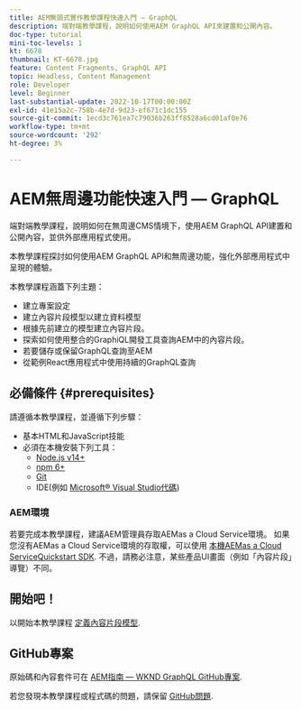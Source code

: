 ```yaml
---
title: AEM無頭式實作教學課程快速入門 — GraphQL
description: 端對端教學課程，說明如何使用AEM GraphQL API來建置和公開內容。
doc-type: tutorial
mini-toc-levels: 1
kt: 6678
thumbnail: KT-6678.jpg
feature: Content Fragments, GraphQL API
topic: Headless, Content Management
role: Developer
level: Beginner
last-substantial-update: 2022-10-17T00:00:00Z
exl-id: 41e15a2c-758b-4e7d-9d23-ef671c1dc155
source-git-commit: 1ecd3c761ea7c79036b263ff8528a6cd01af0e76
workflow-type: tm+mt
source-wordcount: '292'
ht-degree: 3%

---
```


# AEM無周邊功能快速入門 — GraphQL

端對端教學課程，說明如何在無周邊CMS情境下，使用AEM GraphQL API建置和公開內容，並供外部應用程式使用。

本教學課程探討如何使用AEM GraphQL API和無周邊功能，強化外部應用程式中呈現的體驗。

本教學課程涵蓋下列主題：

* 建立專案設定
* 建立內容片段模型以建立資料模型
* 根據先前建立的模型建立內容片段。
* 探索如何使用整合的GraphiQL開發工具查詢AEM中的內容片段。
* 若要儲存或保留GraphQL查詢至AEM
* 從範例React應用程式中使用持續的GraphQL查詢


## 必備條件 {#prerequisites}

請遵循本教學課程，並遵循下列步驟：

* 基本HTML和JavaScript技能
* 必須在本機安裝下列工具：
   * [Node.js v14+](https://nodejs.org/en/)
   * [npm 6+](https://www.npmjs.com/)
   * [Git](https://git-scm.com/)
   * IDE(例如 [Microsoft® Visual Studio代碼](https://code.visualstudio.com/))

### AEM環境

若要完成本教學課程，建議AEM管理員存取AEMas a Cloud Service環境。 如果您沒有AEMas a Cloud Service環境的存取權，可以使用 [本機AEMas a Cloud ServiceQuickstart SDK](/help/cloud-service/local-development-environment/aem-runtime.md). 不過，請務必注意，某些產品UI畫面（例如「內容片段」導覽）不同。

## 開始吧！

以開始本教學課程 [定義內容片段模型](content-fragment-models.md).

## GitHub專案

原始碼和內容套件可在 [AEM指南 — WKND GraphQL GitHub專案](https://github.com/adobe/aem-guides-wknd-graphql).

若您發現本教學課程或程式碼的問題，請保留 [GitHub問題](https://github.com/adobe/aem-guides-wknd-graphql/issues).
